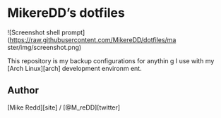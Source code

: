 # MikereDD’s dotfiles                                  
                                                       
![Screenshot shell prompt]                             
(https://raw.githubusercontent.com/MikereDD/dotfiles/ma
ster/img/screenshot.png)                               
                                                       
This repository is my backup configurations for anythin
g I use with my [Arch Linux][arch] development environm
ent.                                                   
                                                       
## Author                                              
                                                       
[Mike Redd][site] / [@M_reDD][twitter]

